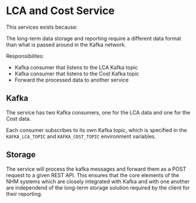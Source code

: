 # LCA and Cost Service

This services exists because:

The long-term data storage and reporting require a different data format than what is passed around in the Kafka network.

Responsibilites:

- Kafka consumer that listens to the LCA Kafka topic
- Kafka consumer that listens to the Cost Kafka topic
- Forward the processed data to another service

## Kafka

The service has two Kafka consumers, one for the LCA data and one for the Cost data.

Each consumer subscribes to its own Kafka topic, which is specified in the `KAFKA_LCA_TOPIC` and `KAFKA_COST_TOPIC` environment variables.

## Storage

The service will process the kafka messages and forward them as a POST request to a given REST API. This ensures that the core elements of the NHM systems which are closely integrated with Kafka and with one another are independend of the long-term storage solution required by the client for their reporting.
